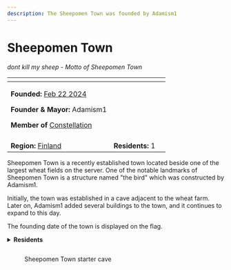 ```yaml
---
description: The Sheepomen Town was founded by Adamism1
---
```


# Sheepomen Town

_dont kill my sheep - Motto of Sheepomen Town_

<table data-view="cards"><thead><tr><th></th><th></th><th data-hidden></th></tr></thead><tbody><tr><td><p><strong>Founded:</strong> <a href="../../../../../server-dates/february-24.md#feb-22">Feb 22 2024</a></p><p><strong>Founder &#x26; Mayor:</strong> Adamism1</p><p><strong>Member of</strong> <a href="../../../nations/present-nations/constellation.md">Constellation</a></p></td><td></td><td></td></tr><tr><td><img src="../../../../../.gitbook/assets/Sheepomen Town-banner.png" alt=""></td><td></td><td></td></tr><tr><td><strong>Region:</strong> <a href="../">Finland</a></td><td><strong>Residents:</strong> 1</td><td></td></tr></tbody></table>

Sheepomen Town is a recently established town located beside one of the largest wheat fields on the server. One of the notable landmarks of Sheepomen Town is a structure named "the bird" which was constructed by Adamism1.

Initially, the town was established in a cave adjacent to the wheat farm. Later on, Adamism1 added several buildings to the town, and it continues to expand to this day.

The founding date of the town is displayed on the flag.

<details>

<summary><strong>Residents</strong></summary>

* Adamism1

</details>

<figure><img src="../../../../../.gitbook/assets/2024-03-20_21.34.50.png" alt=""><figcaption><p>Sheepomen Town starter cave</p></figcaption></figure>
